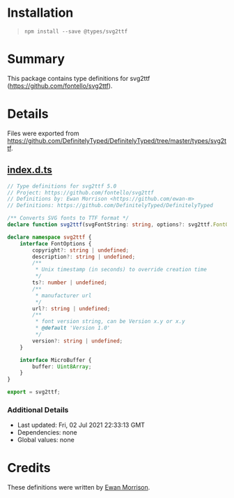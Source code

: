 # Installation
> `npm install --save @types/svg2ttf`

# Summary
This package contains type definitions for svg2ttf (https://github.com/fontello/svg2ttf).

# Details
Files were exported from https://github.com/DefinitelyTyped/DefinitelyTyped/tree/master/types/svg2ttf.
## [index.d.ts](https://github.com/DefinitelyTyped/DefinitelyTyped/tree/master/types/svg2ttf/index.d.ts)
````ts
// Type definitions for svg2ttf 5.0
// Project: https://github.com/fontello/svg2ttf
// Definitions by: Ewan Morrison <https://github.com/ewan-m>
// Definitions: https://github.com/DefinitelyTyped/DefinitelyTyped

/** Converts SVG fonts to TTF format */
declare function svg2ttf(svgFontString: string, options?: svg2ttf.FontOptions): svg2ttf.MicroBuffer;

declare namespace svg2ttf {
    interface FontOptions {
        copyright?: string | undefined;
        description?: string | undefined;
        /**
         * Unix timestamp (in seconds) to override creation time
         */
        ts?: number | undefined;
        /**
         * manufacturer url
         */
        url?: string | undefined;
        /**
         * font version string, can be Version x.y or x.y
         * @default 'Version 1.0'
         */
        version?: string | undefined;
    }

    interface MicroBuffer {
        buffer: Uint8Array;
    }
}

export = svg2ttf;

````

### Additional Details
 * Last updated: Fri, 02 Jul 2021 22:33:13 GMT
 * Dependencies: none
 * Global values: none

# Credits
These definitions were written by [Ewan Morrison](https://github.com/ewan-m).
